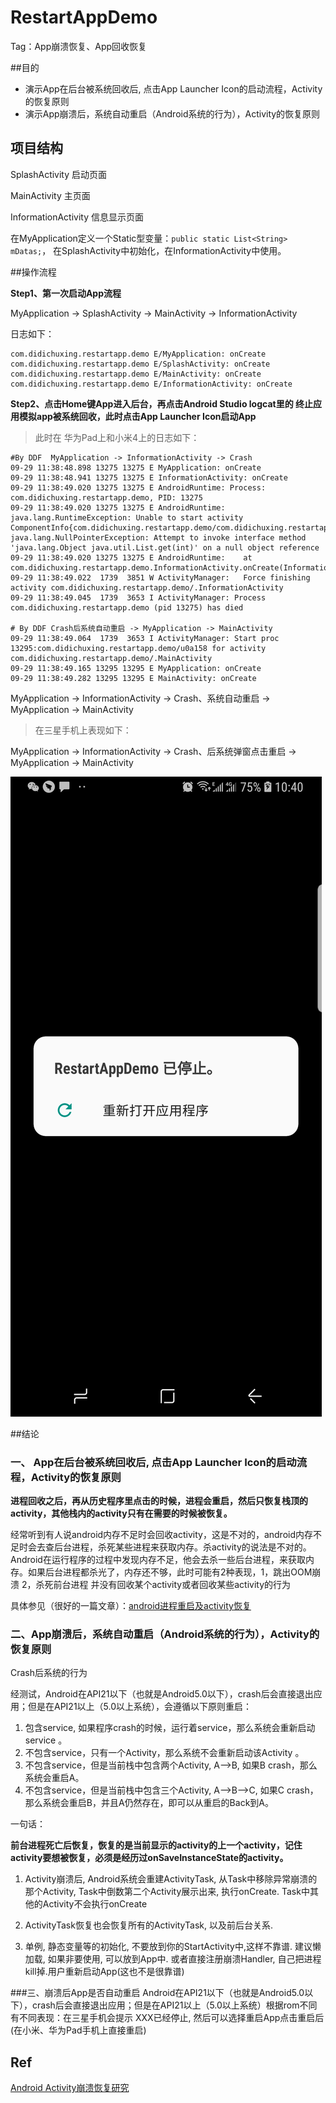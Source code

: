 # RestartAppDemo
Tag：App崩溃恢复、App回收恢复

##目的

* 演示App在后台被系统回收后, 点击App Launcher Icon的启动流程，Activity的恢复原则
* 演示App崩溃后，系统自动重启（Android系统的行为），Activity的恢复原则

## 项目结构
SplashActivity 启动页面

MainActivity 主页面

InformationActivity 信息显示页面

在MyApplication定义一个Static型变量：`public static List<String> mDatas;`， 在SplashActivity中初始化，在InformationActivity中使用。

##操作流程

**Step1、第一次启动App流程**

MyApplication -> SplashActivity -> MainActivity -> InformationActivity

日志如下：

```
com.didichuxing.restartapp.demo E/MyApplication: onCreate
com.didichuxing.restartapp.demo E/SplashActivity: onCreate
com.didichuxing.restartapp.demo E/MainActivity: onCreate
com.didichuxing.restartapp.demo E/InformationActivity: onCreate
```

**Step2、点击Home键App进入后台，再点击Android Studio logcat里的 终止应用模拟app被系统回收，此时点击App Launcher Icon启动App**

> 此时在 华为Pad上和小米4上的日志如下：

```
#By DDF  MyApplication -> InformationActivity -> Crash 
09-29 11:38:48.898 13275 13275 E MyApplication: onCreate
09-29 11:38:48.941 13275 13275 E InformationActivity: onCreate
09-29 11:38:49.020 13275 13275 E AndroidRuntime: Process: com.didichuxing.restartapp.demo, PID: 13275
09-29 11:38:49.020 13275 13275 E AndroidRuntime: java.lang.RuntimeException: Unable to start activity ComponentInfo{com.didichuxing.restartapp.demo/com.didichuxing.restartapp.demo.InformationActivity}: java.lang.NullPointerException: Attempt to invoke interface method 'java.lang.Object java.util.List.get(int)' on a null object reference
09-29 11:38:49.020 13275 13275 E AndroidRuntime: 	at com.didichuxing.restartapp.demo.InformationActivity.onCreate(InformationActivity.java:17)
09-29 11:38:49.022  1739  3851 W ActivityManager:   Force finishing activity com.didichuxing.restartapp.demo/.InformationActivity
09-29 11:38:49.045  1739  3653 I ActivityManager: Process com.didichuxing.restartapp.demo (pid 13275) has died

# By DDF Crash后系统自动重启 -> MyApplication -> MainActivity
09-29 11:38:49.064  1739  3653 I ActivityManager: Start proc 13295:com.didichuxing.restartapp.demo/u0a158 for activity com.didichuxing.restartapp.demo/.MainActivity
09-29 11:38:49.165 13295 13295 E MyApplication: onCreate
09-29 11:38:49.282 13295 13295 E MainActivity: onCreate
```


MyApplication -> InformationActivity -> Crash、系统自动重启 -> MyApplication -> MainActivity


> 在三星手机上表现如下：

MyApplication -> InformationActivity -> Crash、后系统弹窗点击重启 -> MyApplication -> MainActivity

![在三星手机上的弹窗](snapshot/RestartAppDemo.jpg)


##结论

### 一、 App在后台被系统回收后, 点击App Launcher Icon的启动流程，Activity的恢复原则

**进程回收之后，再从历史程序里点击的时候，进程会重启，然后只恢复栈顶的activity，其他栈内的activity只有在需要的时候被恢复。**

经常听到有人说android内存不足时会回收activity，这是不对的，android内存不足时会去查后台进程，杀死某些进程来获取内存。杀activity的说法是不对的。Android在运行程序的过程中发现内存不足，他会去杀一些后台进程，来获取内存。如果后台进程都杀光了，内存还不够，此时可能有2种表现，1，跳出OOM崩溃 2，杀死前台进程  并没有回收某个activity或者回收某些activity的行为

具体参见（很好的一篇文章）：[android进程重启及activity恢复](https://blog.csdn.net/litefish/article/details/51685232)

### 二、App崩溃后，系统自动重启（Android系统的行为），Activity的恢复原则

Crash后系统的行为	

经测试，Android在API21以下（也就是Android5.0以下），crash后会直接退出应用；但是在API21以上（5.0以上系统），会遵循以下原则重启： 

1. 包含service, 如果程序crash的时候，运行着service，那么系统会重新启动service 。 
2. 不包含service，只有一个Activity，那么系统不会重新启动该Activity 。 
3. 不包含service，但是当前栈中包含两个Activity, A–>B, 如果B crash，那么系统会重启A。 
4. 不包含service，但是当前栈中包含三个Activity, A–>B–>C, 如果C crash，那么系统会重启B，并且A仍然存在，即可以从重启的Back到A。

一句话：

**前台进程死亡后恢复，恢复的是当前显示的activity的上一个activity，记住activity要想被恢复，必须是经历过onSaveInstanceState的activity。**


1. Activity崩溃后, Android系统会重建ActivityTask, 从Task中移除异常崩溃的那个Activity, Task中倒数第二个Activity展示出来, 执行onCreate. Task中其他的Activity不会执行onCreate

2. ActivityTask恢复也会恢复所有的ActivityTask, 以及前后台关系.

3. 单例, 静态变量等的初始化, 不要放到你的StartActivity中,这样不靠谱. 建议懒加载, 如果非要使用,  可以放到App中.  或者直接注册崩溃Handler, 自己把进程kill掉.用户重新启动App(这也不是很靠谱)


###三、崩溃后App是否自动重启
Android在API21以下（也就是Android5.0以下），crash后会直接退出应用；但是在API21以上（5.0以上系统）根据rom不同有不同表现：在三星手机会提示 XXX已经停止, 然后可以选择重启App点击重启后 (在小米、华为Pad手机上直接重启)


## Ref

[Android Activity崩溃恢复研究](https://my.oschina.net/sfshine/blog/1635489)